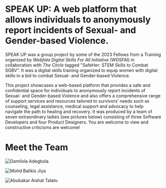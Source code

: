 # SPEAK UP: A web platform that allows individuals to anonymously report incidents of Sexual- and Gender-based Violence. #

SPEAK UP was a group project by some of the 2023 Fellows from a Training organized by _Webfala Digital Skills For All Initiative_ (WDSFAI) in collaboration with _The Circle_ tagged "SafeHer: STEM Skills to Combat SGBV". It was a digital skills training organized to equip women with digital skills in a bid to combat Sexual- and Gender-based Violence.

This project showcases a web-based platform that provides a safe and confidential space for individuals to anonymously report incidents of Sexual- and Gender-based Violence and also offers a comprehensive range of support services and resources tailored to survivors’ needs such as counseling, legal assistance, medical support and advocacy to help navigate the path to healing and recovery. It was produced by a team of seven extraordinary ladies (see pictures below) consisting of three Software Developers and four Product Designers. You are welcome to view and constructive criticisms are welcome!

# Meet the Team
![Damilola Adegbola](https://github.com/webfalaInitiative/Group4/assets/118520344/91c65977-1984-40c7-8349-1399d6a8f2d8)

![Mohd Balikis Jiya](https://github.com/webfalaInitiative/Group4/assets/118520344/61d0c98b-b699-4db3-a1d2-aea29e5600fd)

![Abubakar Aishat Talatu](https://github.com/webfalaInitiative/Group4/assets/118520344/810ea8ce-2c47-4851-9323-1f5279e2e055)

